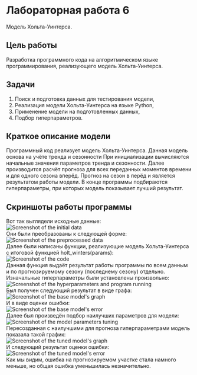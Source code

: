 # Лабораторная работа 6
Модель Хольта-Уинтерса.
## Цель работы
Разработка программного кода на алгоритмическом языке программирования, реализующего модель Хольта-Уинтерса.
## Задачи
1. Поиск и подготовка данных для тестирования модели,
2. Реализация модели Хольта-Уинтерса на языке Python,
3. Применение модели на подготовленных данных,
4. Подбор гиперпараметров.
## Краткое описание модели
Программный код реализует модель Хольта-Уинтерса. Данная модель основа на учёте тренда и сезонности При инициализации вычисляются начальные значения параметров тренда и сезонности. Далее производится расчёт прогноза для всех переданных моментов времени и для одного сезона вперёд. Прогноз на сезон в перёд и является результатом работы модели. В конце программы подбираются гиперпараметры, при которых модель показывает лучший результат.
## Скриншоты работы программы
Вот так выглядели исходные данные:\
![Screenshot of the initial data](/lab6/img0.png)\
Они были преобразованы к следующей форме:\
![Screenshot of the preprocessed data](/lab6/img1.png)\
Далее были написаны функции, реализующие модель Хольта-Уинтерса с итоговой функцией holt_winters(params):\
![Screenshot of the code](/lab6/img2.png)\
Данная функция выдаёт результат работы программы по всем данным и по прогнозируемому сезону (последнему сезону) отдельно.\
Изначальные гиперпараметры были установлены произвольно:\
![Screenshot of the hyperparameters and program running](/lab6/img3.png)\
Был получен следующий результат в виде графа:\
![Screenshot of the base model's graph](/lab6/img4.png)\
И в виде оценки ошибки:\
![Screenshot of the base model's error](/lab6/img5.png)\
Далее был произведён подбор наилучших параметров для модели:\
![Screenshot of the model parameters tuning](/lab6/img6.png)\
Пересозданная с наилучшими для прогноза гиперпараметрами модель показала такой график:\
![Screenshot of the tuned model's graph](/lab6/img7.png)\
И следующий результат оценки ошибки:\
![Screenshot of the tuned model's error](/lab6/img8.png)\
Как мы видим, ошибка на прогнозируемом участке стала намного меньше, но общая ошибка уменьшилась незначительно.
